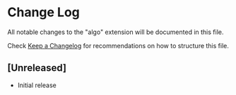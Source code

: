 # Change Log

All notable changes to the "algo" extension will be documented in this file.

Check [Keep a Changelog](http://keepachangelog.com/) for recommendations on how to structure this file.

## [Unreleased]

- Initial release
